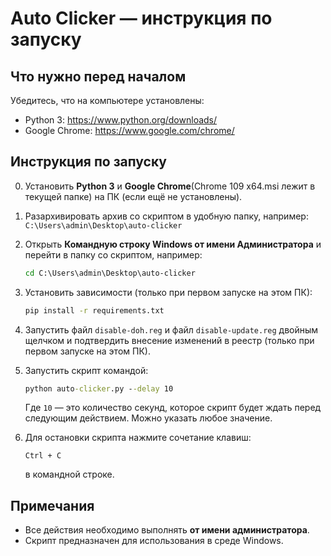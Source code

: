 # Auto Clicker — инструкция по запуску

## Что нужно перед началом

Убедитесь, что на компьютере установлены:

- Python 3: https://www.python.org/downloads/
- Google Chrome: https://www.google.com/chrome/

## Инструкция по запуску

0. Установить **Python 3** и **Google Chrome**(Chrome 109 x64.msi лежит в текущей папке) на ПК (если ещё не установлены).

1. Разархивировать архив со скриптом в удобную папку, например:  
   `C:\Users\admin\Desktop\auto-clicker`

2. Открыть **Командную строку Windows от имени Администратора** и перейти в папку со скриптом, например:
   ```cmd
   cd C:\Users\admin\Desktop\auto-clicker
   ```

3. Установить зависимости (только при первом запуске на этом ПК):
   ```cmd
   pip install -r requirements.txt
   ```

4. Запустить файл `disable-doh.reg` и файл `disable-update.reg` двойным щелчком и подтвердить внесение изменений в реестр (только при первом запуске на этом ПК).

5. Запустить скрипт командой:
   ```cmd
   python auto-clicker.py --delay 10
   ```
   Где `10` — это количество секунд, которое скрипт будет ждать перед следующим действием. Можно указать любое значение.

6. Для остановки скрипта нажмите сочетание клавиш:
   ```
   Ctrl + C
   ```
   в командной строке.

## Примечания

- Все действия необходимо выполнять **от имени администратора**.
- Скрипт предназначен для использования в среде Windows.
